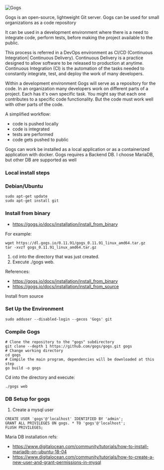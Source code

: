 
![Gogs](../../assets/img/gogs.png)


Gogs is an open-source, lightweight Git server. Gogs can be used for small organizations as a code repository

It can be used in a development environment where there is a need to integrate code, perform tests, before making the project available to the public.

This process is referred in a DevOps environment as  CI/CD (Continuous Integration| Continuous Delivery).
Continuous Delivery is a practice designed to allow software to be released to production at anytime. Continuous Integration (CI) is the automation of the tasks needed to constantly integrate, test, and
deploy the work of many developers.

Within a development environment Gogs will serve as a repository for the code. In an organization many developers work on different parts of a project. Each has it's own specific task. You might say that each one contributes to a specific code functionality. But the code must work well with other parts of the code.

A simplified workflow:

* code is pushed locally
* code is integrated
* tests are performed
* code gets pushed to public


Gogs can work be installed as a local application or as a containerized application with docker. Gogs requires a Backend DB.
I choose MariaDB, but other DB are supported as well

### Local install steps

### Debian/Ubuntu

```
sudo apt-get update
sudo apt-get install git
```

### Install from binary

* https://gogs.io/docs/installation/install_from_binary

For example:

```
wget https://dl.gogs.io/0.11.91/gogs_0.11.91_linux_amd64.tar.gz 
tar -xvzf gogs_0.11.91_linux_amd64.tar.gz
```

1. cd into the directory that was just created.
2. Execute ./gogs web.

References:
* https://gogs.io/docs/installation/install_from_binary
* https://gogs.io/docs/installation/install_from_source

Install from source

### Set Up the Environment

```
sudo adduser --disabled-login --gecos 'Gogs' git
```

### Compile Gogs

```
# Clone the repository to the "gogs" subdirectory
git clone --depth 1 https://github.com/gogs/gogs.git gogs
# Change working directory
cd gogs
# Compile the main program, dependencies will be downloaded at this step
go build -o gogs
```

Cd into the directory and execute:

```
./gogs web
``` 

### DB Setup for gogs

1. Create a mysql user

```
CREATE USER 'gogs'@'localhost' IDENTIFIED BY 'admin';
GRANT ALL PRIVILEGES ON gogs. * TO 'gogs'@'localhost';
FLUSH PRIVILEGES;
```


Maria DB installation refs:
* https://www.digitalocean.com/community/tutorials/how-to-install-mariadb-on-ubuntu-18-04
* https://www.digitalocean.com/community/tutorials/how-to-create-a-new-user-and-grant-permissions-in-mysql
